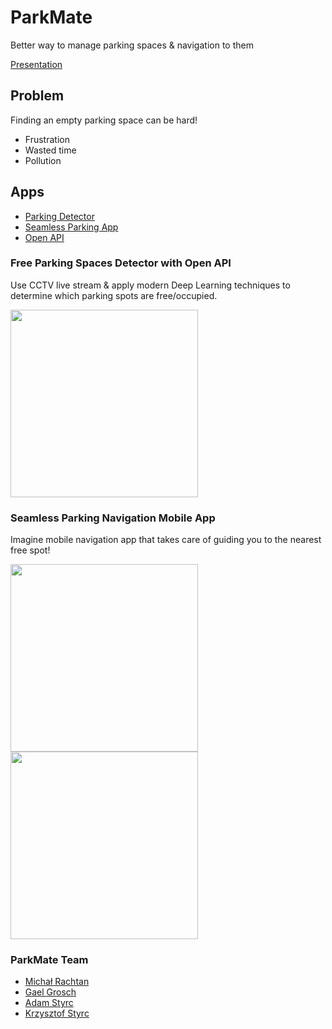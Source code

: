 # ParkMate
Better way to manage parking spaces &amp; navigation to them

[Presentation](https://docs.google.com/presentation/d/1asIUhsHXBUKXVI5UhxzlT8ia2kIwz07WbGd-FLHV-gY)

## Problem
Finding an empty parking space can be hard!

* Frustration
* Wasted time
* Pollution

## Apps

* [Parking Detector](https://github.com/Digma/hackjunction-free-parking-spot-detector)
* [Seamless Parking App](https://github.com/adamstyrc/park-mate-android)
* [Open API](https://firestore.googleapis.com/v1beta1/projects/parkmate-3b4ff/databases/(default)/documents/parklots)

### Free Parking Spaces Detector with Open API
Use CCTV live stream & apply modern Deep Learning techniques to determine which parking spots are free/occupied.

<img src="https://lh3.googleusercontent.com/5llAfXijTTv307ig66-x9Lt4YGm-cwK23gDww_0N6zU8pJ1bNY2TCy0nC0uMzUfoZSzHRKfRkQPYdpbeJkQV=w2880-h1480-rw" width="300">

### Seamless Parking Navigation Mobile App
Imagine mobile navigation app that takes care of guiding you to the nearest free spot!


<img src="https://github.com/adamstyrc/park-mate-android/blob/master/splash.png?raw=true" width="300">
<img src="https://ucd05da8d17edd67a4374c37fe5b.previews.dropboxusercontent.com/p/thumb/AAQnw3XITDjp1QIrXrk3GKyxuQTYRJULrez-Uvt646IkjmUTSB6VQqmbOkJvX-whNMl-ykcV73-EzHFkl9KPFoJsvoVVrqp7lgozenpIFGIv1aEAkhl2EFP3WjH4LdORxWQNj7hcY27UgRZUzk6LY2Yf7yxk1lml2dC0N9ve0aWWYGU7vckeod2aCQ0swkEyZJOPF7jIHVQ38yFXi0YJhvCUl3jZ8-a72LqOnCzi7uHyNA/p.png?size=2048x1536&size_mode=3" width="300">


### ParkMate Team
* [Michał Rachtan](https://github.com/mrastan)
* [Gael Grosch](https://github.com/Digma)
* [Adam Styrc](https://github.com/adamstyrc)
* [Krzysztof Styrc](https://github.com/kstyrc)
